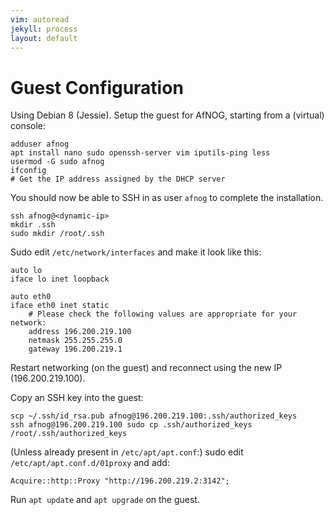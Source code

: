 ```yaml
---
vim: autoread
jekyll: process
layout: default
---
```


# Guest Configuration

Using Debian 8 (Jessie). Setup the guest for AfNOG, starting from a (virtual) console:

	adduser afnog
	apt install nano sudo openssh-server vim iputils-ping less
	usermod -G sudo afnog
	ifconfig 
	# Get the IP address assigned by the DHCP server

You should now be able to SSH in as user `afnog` to complete the installation. 

	ssh afnog@<dynamic-ip>
	mkdir .ssh
	sudo mkdir /root/.ssh

Sudo edit `/etc/network/interfaces` and make it look like this:

	auto lo
	iface lo inet loopback

	auto eth0
	iface eth0 inet static
		# Please check the following values are appropriate for your network:
		address 196.200.219.100
		netmask 255.255.255.0
		gateway 196.200.219.1

Restart networking (on the guest) and reconnect using the new IP (196.200.219.100).

Copy an SSH key into the guest:

	scp ~/.ssh/id_rsa.pub afnog@196.200.219.100:.ssh/authorized_keys
	ssh afnog@196.200.219.100 sudo cp .ssh/authorized_keys /root/.ssh/authorized_keys

(Unless already present in `/etc/apt/apt.conf`:) sudo edit `/etc/apt/apt.conf.d/01proxy` and add:

	Acquire::http::Proxy "http://196.200.219.2:3142";

Run `apt update` and `apt upgrade` on the guest.

